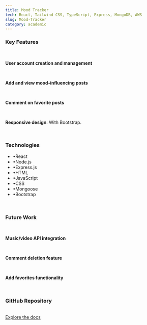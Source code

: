 ```yaml
---
title: Mood Tracker
tech: React, Tailwind CSS, TypeScript, Express, MongoDB, AWS
slug: Mood-Tracker
category: academic
---
```

<h3 class="text-center text-xl font-bold">Key Features</h3>
<br>

<p><strong>User account creation and management</strong></p>
<br>

<p><strong>Add and view mood-influencing posts</strong></p>
<br>

<p><strong>Comment on favorite posts</strong></p>
<br>

<p><strong>Responsive design</strong>: With Bootstrap.</p>
<br>

<h3 class="text-center text-xl font-bold">Technologies</h3>
<ul class="text-center text-accent text-lg">
  <li>&#x2022;React</li>
  <li>&#x2022;Node.js</li>
  <li>&#x2022;Express.js</li>
  <li>&#x2022;HTML</li>
  <li>&#x2022;JavaScript</li>
  <li>&#x2022;CSS</li>
  <li>&#x2022;Mongoose</li>
  <li>&#x2022;Bootstrap</li>
</ul>
<br>

<div class="text-center"> 

<h3 class="text-center text-xl font-bold">Future Work</h3>
<br>

<p><strong>Music/video API integration</strong></p>
<br>

<p><strong>Comment deletion feature</strong></p>
<br>

<p><strong>Add favorites functionality</strong></p>
<br>

  <h3 class="text-md font-bold underline">GitHub Repository</h3>
  <br>
  <a class="text-primary hover:text-accent" href="https://github.com/natetmmueller/Mood-Boost">Explore the docs</a>
</div>
